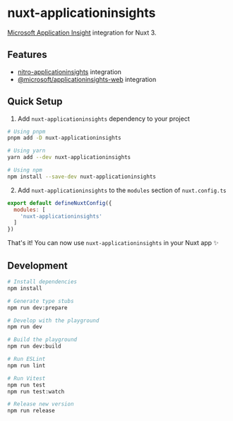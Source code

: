 <!--
Get your module up and running quickly.

Find and replace all on all files (CMD+SHIFT+F):
- Name: My Module
- Package name: my-module
- Description: My new Nuxt module
-->

# nuxt-applicationinsights

[Microsoft Application Insight](https://learn.microsoft.com/fr-fr/azure/azure-monitor/app/app-insights-overview?tabs=net) integration for Nuxt 3.

<!-- - [🏀 Online playground](https://stackblitz.com/github/your-org/my-module?file=playground%2Fapp.vue) -->
<!-- - [📖 &nbsp;Documentation](https://example.com) -->

## Features

<!-- Highlight some of the features your module provide here -->
- [nitro-applicationinsights](https://github.com/huang-julien/nitro-applicationinsights) integration
- [@microsoft/applicationinsights-web](https://www.npmjs.com/package/@microsoft/applicationinsights-web) integration

## Quick Setup

1. Add `nuxt-applicationinsights` dependency to your project

```bash
# Using pnpm
pnpm add -D nuxt-applicationinsights

# Using yarn
yarn add --dev nuxt-applicationinsights

# Using npm
npm install --save-dev nuxt-applicationinsights
```

2. Add `nuxt-applicationinsights` to the `modules` section of `nuxt.config.ts`

```js
export default defineNuxtConfig({
  modules: [
    'nuxt-applicationinsights'
  ]
})
```

That's it! You can now use `nuxt-applicationinsights` in your Nuxt app ✨

## Development

```bash
# Install dependencies
npm install

# Generate type stubs
npm run dev:prepare

# Develop with the playground
npm run dev

# Build the playground
npm run dev:build

# Run ESLint
npm run lint

# Run Vitest
npm run test
npm run test:watch

# Release new version
npm run release
```

<!-- Badges -->
[npm-version-src]: https://img.shields.io/npm/v/my-module/latest.svg?style=flat&colorA=18181B&colorB=28CF8D
[npm-version-href]: https://npmjs.com/package/my-module

[npm-downloads-src]: https://img.shields.io/npm/dm/my-module.svg?style=flat&colorA=18181B&colorB=28CF8D
[npm-downloads-href]: https://npmjs.com/package/my-module

[license-src]: https://img.shields.io/npm/l/my-module.svg?style=flat&colorA=18181B&colorB=28CF8D
[license-href]: https://npmjs.com/package/my-module

[nuxt-src]: https://img.shields.io/badge/Nuxt-18181B?logo=nuxt.js
[nuxt-href]: https://nuxt.com
